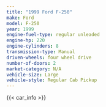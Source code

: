 ```yaml
---
title: "1999 Ford F-250"
make: Ford
model: F-250
year: 1999
engine-fuel-type: regular unleaded
engine-hp: 220
engine-cylinders: 8
transmission-type: Manual
driven-wheels: four wheel drive
number-of-doors: 2
market-category: N/A
vehicle-size: Large
vehicle-style: Regular Cab Pickup
---
```


{{< car_info >}}
